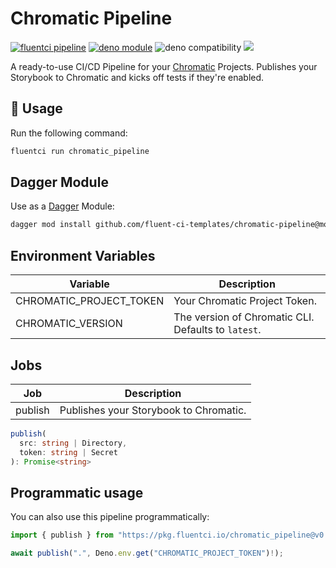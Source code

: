 # Chromatic Pipeline

[![fluentci pipeline](https://img.shields.io/badge/dynamic/json?label=pkg.fluentci.io&labelColor=%23000&color=%23460cf1&url=https%3A%2F%2Fapi.fluentci.io%2Fv1%2Fpipeline%2Fchromatic_pipeline&query=%24.version)](https://pkg.fluentci.io/chromatic_pipeline)
[![deno module](https://shield.deno.dev/x/chromatic_pipeline)](https://deno.land/x/chromatic_pipeline)
![deno compatibility](https://shield.deno.dev/deno/^1.37)
[![](https://img.shields.io/codecov/c/gh/fluent-ci-templates/chromatic-pipeline)](https://codecov.io/gh/fluent-ci-templates/chromatic-pipeline)

A ready-to-use CI/CD Pipeline for your [Chromatic](https://chromatic.com/) Projects. Publishes your Storybook to Chromatic and kicks off tests if they're enabled.

## 🚀 Usage

Run the following command:

```bash
fluentci run chromatic_pipeline
```

## Dagger Module

Use as a [Dagger](https://dagger.io) Module:

```bash
dagger mod install github.com/fluent-ci-templates/chromatic-pipeline@mod
```

## Environment Variables

| Variable                | Description                                         |
|-------------------------|-----------------------------------------------------|
| CHROMATIC_PROJECT_TOKEN | Your Chromatic Project Token.                       |
| CHROMATIC_VERSION       | The version of Chromatic CLI. Defaults to `latest`. |

## Jobs

| Job     | Description                            |
|---------|----------------------------------------|
| publish | Publishes your Storybook to Chromatic. |

```typescript
publish(
  src: string | Directory,
  token: string | Secret
): Promise<string>
```

## Programmatic usage

You can also use this pipeline programmatically:

```typescript
import { publish } from "https://pkg.fluentci.io/chromatic_pipeline@v0.9.2/mod.ts";

await publish(".", Deno.env.get("CHROMATIC_PROJECT_TOKEN")!);

```
